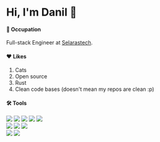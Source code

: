 # Hi, I'm Danil 👋

#### 📖 **Occupation**
Full-stack Engineer at [Selarastech](https://selarastech.com/).

#### ❤️ **Likes**
1. Cats
2. Open source
3. Rust
4. Clean code bases (doesn't mean my repos are clean :p)

#### 🛠️ **Tools**

![](http://img.shields.io/badge/-JavaScript-white?logo=javascript&style=flat&logoColor=black&color=F7DF1E)
![](http://img.shields.io/badge/-TypeScript-white?logo=typescript&style=flat&logoColor=white&color=3178C6)
![](http://img.shields.io/badge/-Rust-white?logo=rust&style=flat&logoColor=white&color=000000)
![](http://img.shields.io/badge/-Go-white?logo=go&style=flat&logoColor=white&color=00ADD8)
![](http://img.shields.io/badge/-PHP-white?logo=php&style=flat&logoColor=white&color=777BB4)
<br>
![](http://img.shields.io/badge/-React-white?logo=react&style=flat&logoColor=black&color=61DAFB)
![](http://img.shields.io/badge/-React%20Native-white?logo=react&style=flat&logoColor=black&color=61DAFB)
![](http://img.shields.io/badge/-Next.js-white?logo=next.js&style=flat&logoColor=white&color=000000)
<br>
![](http://img.shields.io/badge/-PostgreSQL-white?logo=postgresql&style=flat&logoColor=white&color=4169E1)
![](http://img.shields.io/badge/-Docker-white?logo=docker&style=flat&logoColor=white&color=2496ED)


<!--
**danilhendras/danilhendras** is a ✨ _special_ ✨ repository because its `README.md` (this file) appears on your GitHub profile.

Here are some ideas to get you started:

- 🔭 I’m currently working on ...
- 🌱 I’m currently learning ...
- 👯 I’m looking to collaborate on ...
- 🤔 I’m looking for help with ...
- 💬 Ask me about ...
- 📫 How to reach me: ...
- 😄 Pronouns: ...
- ⚡ Fun fact: ...
-->

